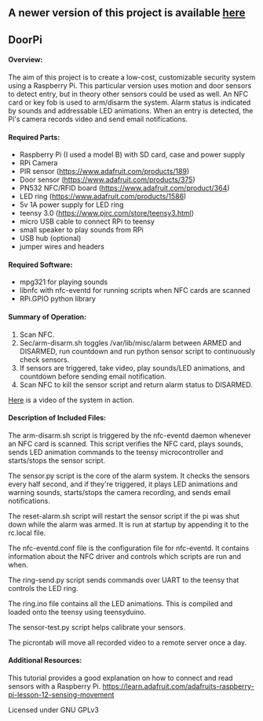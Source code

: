 ## A newer version of this project is available [here](https://github.com/brettmcintosh/doorpi2)

## DoorPi

#### Overview:

The aim of this project is to create a low-cost, customizable security system using a Raspberry Pi.  This particular version
uses motion and door sensors to detect entry, but in theory other sensors could be used as well.  An NFC card or key fob
is used to arm/disarm the system.  Alarm status is indicated by sounds and addressable LED animations.  When an entry is 
detected, the Pi's camera records video and send email notifications.

#### Required Parts:
* Raspberry Pi (I used a model B) with SD card, case and power supply
* RPi Camera
* PIR sensor (https://www.adafruit.com/products/189)
* Door sensor (https://www.adafruit.com/products/375)
* PN532 NFC/RFID board (https://www.adafruit.com/product/364)
* LED ring (https://www.adafruit.com/products/1586)
* 5v 1A power supply for LED ring
* teensy 3.0 (https://www.pjrc.com/store/teensy3.html)
* micro USB cable to connect RPi to teensy
* small speaker to play sounds from RPi
* USB hub (optional)
* jumper wires and headers

#### Required Software:
* mpg321 for playing sounds
* libnfc with nfc-eventd for running scripts when NFC cards are scanned
* RPi.GPIO python library

#### Summary of Operation:

1. Scan NFC.
2. Sec/arm-disarm.sh toggles /var/lib/misc/alarm between ARMED and DISARMED, run countdown and run python sensor script to continuously check sensors.
3. If sensors are triggered, take video, play sounds/LED animations, and countdown before sending email notification.
4. Scan NFC to kill the sensor script and return alarm status to DISARMED.

[Here](https://youtu.be/7nwuVskN5R8) is a video of the system in action.

#### Description of Included Files:

The arm-disarm.sh script is triggered by the nfc-eventd daemon whenever an NFC card is scanned.  This script verifies
the NFC card, plays sounds, sends LED animation commands to the teensy microcontroller and starts/stops the sensor 
script.

The sensor.py script is the core of the alarm system.  It checks the sensors every half second, and if they're triggered,
it plays LED animations and warning sounds, starts/stops the camera recording, and sends email notifications.  

The reset-alarm.sh script will restart the sensor script if the pi was shut down while the alarm was armed.  It is run
at startup by appending it to the rc.local file.

The nfc-eventd.conf file is the configuration file for nfc-eventd.  It contains information about the NFC driver and 
controls which scripts are run and when.  

The ring-send.py script sends commands over UART to the teensy that controls the LED ring.

The ring.ino file contains all the LED animations.  This is compiled and loaded onto the teensy using teensyduino.

The sensor-test.py script helps calibrate your sensors.

The picrontab will move all recorded video to a remote server once a day.

#### Additional Resources:

This tutorial provides a good explanation on how to connect and read sensors with a Raspberry Pi.
https://learn.adafruit.com/adafruits-raspberry-pi-lesson-12-sensing-movement

Licensed under GNU GPLv3
